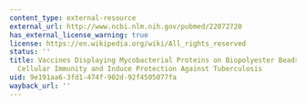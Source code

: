 ```yaml
---
content_type: external-resource
external_url: http://www.ncbi.nlm.nih.gov/pubmed/22072720
has_external_license_warning: true
license: https://en.wikipedia.org/wiki/All_rights_reserved
status: ''
title: Vaccines Displaying Mycobacterial Proteins on Biopolyester Beads Stimulate
  Cellular Immunity and Induce Protection Against Tuberculosis
uid: 9e191aa6-3fd1-474f-902d-92f4505077fa
wayback_url: ''
---
```


